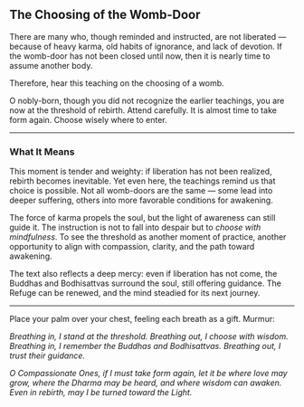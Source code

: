 ## The Choosing of the Womb-Door

There are many who, though reminded and instructed, are not liberated — because of heavy karma, old habits of ignorance, and lack of devotion. If the womb-door has not been closed until now, then it is nearly time to assume another body.

Therefore, hear this teaching on the choosing of a womb.

O nobly-born, though you did not recognize the earlier teachings, you are now at the threshold of rebirth. Attend carefully. It is almost time to take form again. Choose wisely where to enter.

---

### What It Means

This moment is tender and weighty: if liberation has not been realized, rebirth becomes inevitable. Yet even here, the teachings remind us that choice is possible. Not all womb-doors are the same — some lead into deeper suffering, others into more favorable conditions for awakening.

The force of karma propels the soul, but the light of awareness can still guide it. The instruction is not to fall into despair but to *choose with mindfulness*. To see the threshold as another moment of practice, another opportunity to align with compassion, clarity, and the path toward awakening.

The text also reflects a deep mercy: even if liberation has not come, the Buddhas and Bodhisattvas surround the soul, still offering guidance. The Refuge can be renewed, and the mind steadied for its next journey.

---

Place your palm over your chest, feeling each breath as a gift. Murmur:

*Breathing in, I stand at the threshold.
Breathing out, I choose with wisdom.
Breathing in, I remember the Buddhas and Bodhisattvas.
Breathing out, I trust their guidance.*

*O Compassionate Ones,
if I must take form again,
let it be where love may grow,
where the Dharma may be heard,
and where wisdom can awaken.
Even in rebirth,
may I be turned toward the Light.*
